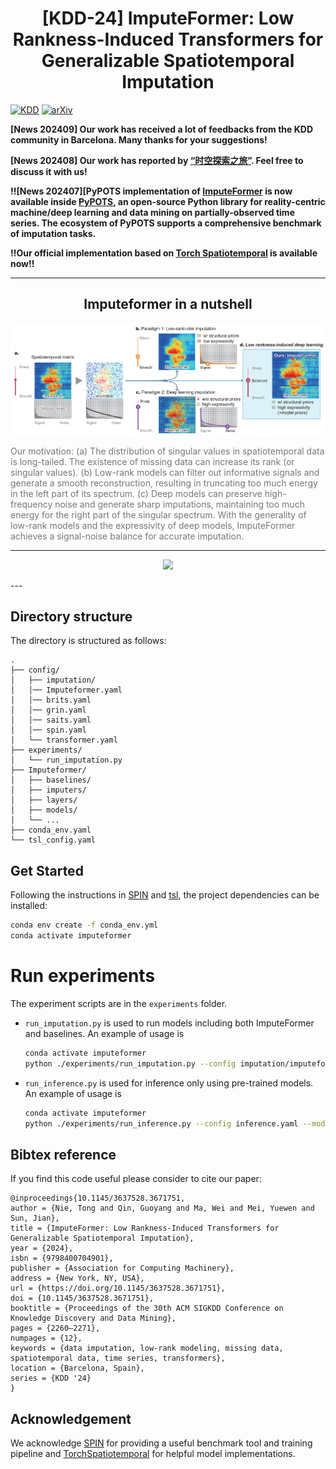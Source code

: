 # <div align="center">[KDD-24] ImputeFormer: Low Rankness-Induced Transformers for Generalizable Spatiotemporal Imputation </div>

[![KDD](https://img.shields.io/badge/KDD-2024-blue.svg?style=flat-square)](https://dl.acm.org/doi/abs/10.1145/3637528.3671751)
[![arXiv](https://img.shields.io/static/v1?label=arXiv&message=ImputeFormer&color=red&logo=arxiv)](https://arxiv.org/abs/2312.01728)

**[News 202409] Our work has received a lot of feedbacks from the KDD community in Barcelona. Many thanks for your suggestions!**

**[News 202408] Our work has reported by [“时空探索之旅”](https://mp.weixin.qq.com/s/Bw1FE0KW--Wmjk2BlXXNGw). Feel free to discuss it with us!**

**‼️[News 202407][PyPOTS implementation of [ImputeFormer](https://github.com/WenjieDu/PyPOTS/tree/main/pypots/imputation/imputeformer) is now available inside [PyPOTS](https://github.com/WenjieDu/PyPOTS), an open-source Python library for reality-centric machine/deep learning and data mining on partially-observed time series. The ecosystem of PyPOTS supports a comprehensive benchmark of imputation tasks.**

**‼️Our official implementation based on [Torch Spatiotemporal](https://github.com/TorchSpatiotemporal/tsl) is available now!!**

---


<h2 align=center>Imputeformer in a nutshell</h2>

<div align=center>
	<img src="./Imputeformer_introduction.png" alt="Example of the sparse spatiotemporal attention layer."/>
	<p align=left style="color: #777">Our motivation: (a) The distribution of singular values in spatiotemporal data is long-tailed. The existence of missing data can increase its rank (or singular values). (b) Low-rank models can filter out informative signals and generate a smooth reconstruction, resulting in truncating too much energy in the left part of its spectrum. (c) Deep models can preserve high-frequency noise and generate sharp imputations, maintaining too much energy for the right part of the singular spectrum. With the generality of low-rank models and the expressivity of deep models, ImputeFormer achieves a signal-noise balance for accurate imputation.</p>
</div>

---
<div align=center>
	<img src="./kdd_poster.png"/>
	<p align=left style="color: #777"></p>
</div>
---

## Directory structure

The directory is structured as follows:

```
.
├── config/
│   ├── imputation/
│   │── Imputeformer.yaml
│   │── brits.yaml
│   │── grin.yaml
│   │── saits.yaml
│   │── spin.yaml
│   └── transformer.yaml
├── experiments/
│   └── run_imputation.py
├── Imputeformer/
│   ├── baselines/
│   ├── imputers/
│   ├── layers/
│   ├── models/
│   └── ...
├── conda_env.yaml
└── tsl_config.yaml

```

## Get Started
Following the instructions in [SPIN](https://github.com/Graph-Machine-Learning-Group/spin) and [tsl](https://github.com/TorchSpatiotemporal), the project dependencies can be installed:

```bash
conda env create -f conda_env.yml
conda activate imputeformer
```


# Run experiments

The experiment scripts are in the `experiments` folder.

* `run_imputation.py` is used to run models including both ImputeFormer and baselines. An example of usage is

	```bash
	conda activate imputeformer
	python ./experiments/run_imputation.py --config imputation/imputeformer_la.yaml --model-name imputeformer --dataset-name la_block
	```

* `run_inference.py` is used for inference only using pre-trained models. An example of usage is

	```bash
	conda activate imputeformer
	python ./experiments/run_inference.py --config inference.yaml --model-name imputeformer --dataset-name la_point --exp-name {exp_name}
	```



## Bibtex reference

If you find this code useful please consider to cite our paper:

```
@inproceedings{10.1145/3637528.3671751,
author = {Nie, Tong and Qin, Guoyang and Ma, Wei and Mei, Yuewen and Sun, Jian},
title = {ImputeFormer: Low Rankness-Induced Transformers for Generalizable Spatiotemporal Imputation},
year = {2024},
isbn = {9798400704901},
publisher = {Association for Computing Machinery},
address = {New York, NY, USA},
url = {https://doi.org/10.1145/3637528.3671751},
doi = {10.1145/3637528.3671751},
booktitle = {Proceedings of the 30th ACM SIGKDD Conference on Knowledge Discovery and Data Mining},
pages = {2260–2271},
numpages = {12},
keywords = {data imputation, low-rank modeling, missing data, spatiotemporal data, time series, transformers},
location = {Barcelona, Spain},
series = {KDD '24}
}
```

## Acknowledgement

We acknowledge [SPIN](https://github.com/Graph-Machine-Learning-Group/spin) for providing a useful benchmark tool and training pipeline and [TorchSpatiotemporal](https://github.com/TorchSpatiotemporal) for helpful model implementations.

